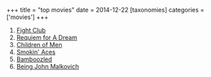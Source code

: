 +++
title = "top movies"
date = 2014-12-22
[taxonomies]
categories = ['movies']
+++

1.  [Fight Club]
2.  [Requiem for A Dream]
4.  [Children of Men]
5.  [Smokin' Aces]
6.  [Bamboozled]
7.  [Being John Malkovich]

  [Fight Club]: http://tshepang.net/fight-club-1999
  [Requiem for A Dream]: http://tshepang.net/requiem-for-a-dream-2000
  [Children of Men]: http://tshepang.net/children-of-men-2006
  [Smokin' Aces]: http://tshepang.net/smokin-aces-2006
  [Bamboozled]: http://tshepang.net/bamboozled-2000
  [Being John Malkovich]: http://tshepang.net/being-john-malkovich-1999
